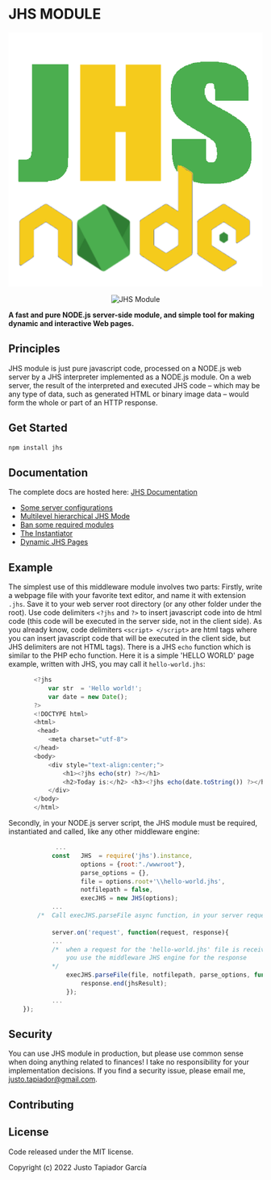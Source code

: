 # JHS MODULE
<img src="https://github.com/Justo-Tapiador/jhs/blob/main/examples/simple-server/wwwroot/images/jhs.png" />
<p align="center">
  <img width="300" height="300" src="https://user-images.githubusercontent.com/115353781/213859341-92a908dc-3892-469b-aaa7-74d6d4978e87.png" alt="JHS Module">
</p>

**A fast and pure NODE.js server-side module, and simple tool for making dynamic 
and interactive Web pages.**

## Principles

JHS module is just pure javascript code, processed on a NODE.js web server by a JHS interpreter 
implemented as a NODE.js module. On a web server, the result of the interpreted and executed 
JHS code – which may be any type of data, such as generated HTML or binary image data – would 
form the whole or part of an HTTP response.

## Get Started

```sh
npm install jhs
```

## Documentation
The complete docs are hosted here: [JHS Documentation](docs/) 

* [Some server configurations](docs/server-configurations.md)
* [Multilevel hierarchical JHS Mode](docs/multilevel-hierarchy.md)
* [Ban some required modules](docs/banned-require.md)
* [The Instantiator](docs/instantiator.md)
* [Dynamic JHS Pages](docs/dynamic-jhs-pages.md)


## Example

The simplest use of this middleware module involves two parts:
Firstly, write a webpage file with your favorite text editor, and name it with extension `.jhs`. 
Save it to your web server root directory (or any other folder under the root). Use code 
delimiters `<?jhs` and `?>` to insert javascript code into de html code (this code will be 
executed in the server side, not in the client side). As you already know, code 
delimiters `<script> </script>` are html tags where you can insert javascript code that 
will be executed in the client side, but JHS delimiters are not HTML tags). There is a JHS 
`echo` function which is similar to the PHP echo function. Here it is a simple 'HELLO WORLD'
page example, written with JHS, you may call it `hello-world.jhs`:

 ```javascript
        <?jhs 
            var str  = 'Hello world!';
            var date = new Date();
        ?>
        <!DOCTYPE html> 
        <html>
         <head>
            <meta charset="utf-8">
        </head>
        <body>
            <div style="text-align:center;">
                <h1><?jhs echo(str) ?></h1>
                <h2>Today is:</h2> <h3><?jhs echo(date.toString()) ?></h3>
            </div>
        </body>
        </html>
```
Secondly, in your NODE.js server script, the JHS module must be required, instantiated 
and called, like any other middleware engine:

```javascript
             ...
            const   JHS  = require('jhs').instance,
                    options = {root:"./wwwroot"},
                    parse_options = {},
                    file = options.root+'\\hello-world.jhs',
                    notfilepath = false,
                    execJHS = new JHS(options);
            ...
        /*  Call execJHS.parseFile async function, in your server request event listener */

            server.on('request', function(request, response){
            ...
            /*  when a request for the 'hello-world.jhs' file is received, 
                you use the middleware JHS engine for the response 
            */
                execJHS.parseFile(file, notfilepath, parse_options, function(jhsResult, err){  
                    response.end(jhsResult);
                }); 
            ...
    });
```
## Security

You can use JHS module in production,  but please use common sense when doing anything related to finances! I take no responsibility for your implementation decisions.
If you find a security issue, please email me,  justo.tapiador@gmail.com.

## Contributing

## License
Code released under the MIT license.

Copyright (c) 2022 Justo Tapiador García
